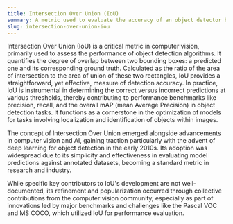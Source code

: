 ```yaml
---
title: Intersection Over Union (IoU)  
summary: A metric used to evaluate the accuracy of an object detector by comparing the overlap between the predicted and ground truth bounding boxes.
slug: intersection-over-union-iou
---  
```


Intersection Over Union (IoU) is a critical metric in computer vision, primarily used to assess the performance of object detection algorithms. It quantifies the degree of overlap between two bounding boxes: a predicted one and its corresponding ground truth. Calculated as the ratio of the area of intersection to the area of union of these two rectangles, IoU provides a straightforward, yet effective, measure of detection accuracy. In practice, IoU is instrumental in determining the correct versus incorrect predictions at various thresholds, thereby contributing to performance benchmarks like precision, recall, and the overall mAP (mean Average Precision) in object detection tasks. It functions as a cornerstone in the optimization of models for tasks involving localization and identification of objects within images.

The concept of Intersection Over Union emerged alongside advancements in computer vision and AI, gaining traction particularly with the advent of deep learning for object detection in the early 2010s. Its adoption was widespread due to its simplicity and effectiveness in evaluating model predictions against annotated datasets, becoming a standard metric in research and industry.

While specific key contributors to IoU's development are not well-documented, its refinement and popularization occurred through collective contributions from the computer vision community, especially as part of innovations led by major benchmarks and challenges like the Pascal VOC and MS COCO, which utilized IoU for performance evaluation.